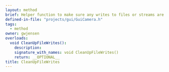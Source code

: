 ```yaml
---
layout: method
brief: Helper function to make sure any writes to files or streams are cleaned up correctly.
defined-in-file: "projects/gui/GuiCamera.h"
tags:
  - method
owner: gwjensen
overloads:
  void CleanUpFileWrites():
    description:
    signature_with_names: void CleanUpFileWrites()
    return: __OPTIONAL__
title: CleanUpFileWrites
---
```

